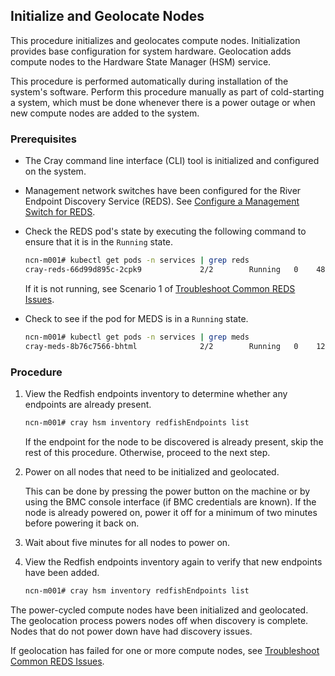 ## Initialize and Geolocate Nodes

This procedure initializes and geolocates compute nodes. Initialization provides base configuration for system hardware. Geolocation adds compute nodes to the Hardware State Manager \(HSM\) service.

This procedure is performed automatically during installation of the system's software. Perform this procedure manually as part of cold-starting a system, which must be done whenever there is a power outage or when new compute nodes are added to the system.

### Prerequisites

-   The Cray command line interface \(CLI\) tool is initialized and configured on the system.
-   Management network switches have been configured for the River Endpoint Discovery Service \(REDS\). See [Configure a Management Switch for REDS](Configure_a_Management_Switch_for_REDS.md).
-   Check the REDS pod's state by executing the following command to ensure that it is in the `Running` state.

    ```bash
    ncn-m001# kubectl get pods -n services | grep reds
    cray-reds-66d99d895c-2cpk9             2/2        Running   0    48m
    ```

    If it is not running, see Scenario 1 of [Troubleshoot Common REDS Issues](Troubleshoot_Common_REDS_Issues.md).

-   Check to see if the pod for MEDS is in a `Running` state.

    ```bash
    ncn-m001# kubectl get pods -n services | grep meds
    cray-meds-8b76c7566-bhtml              2/2        Running   0    12d
    ```

### Procedure


1.  View the Redfish endpoints inventory to determine whether any endpoints are already present.

    ```bash
    ncn-m001# cray hsm inventory redfishEndpoints list
    ```

    If the endpoint for the node to be discovered is already present, skip the rest of this procedure. Otherwise, proceed to the next step.

2.  Power on all nodes that need to be initialized and geolocated.

    This can be done by pressing the power button on the machine or by using the BMC console interface \(if BMC credentials are known\). If the node is already powered on, power it off for a minimum of two minutes before powering it back on.

3.  Wait about five minutes for all nodes to power on.

4.  View the Redfish endpoints inventory again to verify that new endpoints have been added.

    ```bash
    ncn-m001# cray hsm inventory redfishEndpoints list
    ```


The power-cycled compute nodes have been initialized and geolocated. The geolocation process powers nodes off when discovery is complete. Nodes that do not power down have had discovery issues.

If geolocation has failed for one or more compute nodes, see [Troubleshoot Common REDS Issues](Troubleshoot_Common_REDS_Issues.md).

